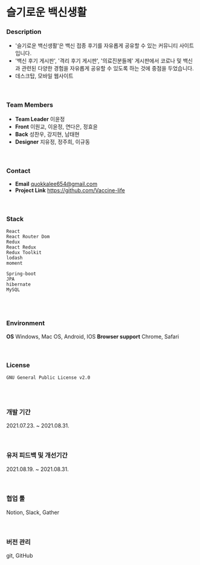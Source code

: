 # 슬기로운 백신생활

### Description

- '슬기로운 백신생활'은 백신 접종 후기를 자유롭게 공유할 수 있는 커뮤니티 사이트입니다.
- '백신 후기 게시판', '격리 후기 게시판', '의료진분들께' 게시판에서 코로나 및 백신과 관련된 다양한 경험을 자유롭게 공유할 수 있도록 하는 것에 중점을 두었습니다.
- 데스크탑, 모바일 웹사이트  
<br/><br/>

### Team Members

- **Team Leader** 이윤정  
- **Front** 이원교, 이윤정, 연다은, 정효윤  
- **Back** 성찬우, 강지현, 남태현  
- **Designer** 지유정, 정주희, 이규동  
<br/><br/>
  
### Contact

- **Email** quokkalee654@gmail.com 
- **Project Link** https://github.com/Vaccine-life  
<br/><br/>
  
### Stack

    React
    React Router Dom
    Redux
    React Redux
    Redux Toolkit
    lodash
    moment

    Spring-boot
    JPA
    hibernate
    MySQL
<br/><br/>
  
### Environment

  **OS** Windows, Mac OS, Android, IOS
  **Browser support** Chrome, Safari  
<br/><br/>
  
### License

    GNU General Public License v2.0
<br/><br/>
  
### 개발 기간

2021.07.23. ~ 2021.08.31.  
<br/><br/>
  
### 유저 피드백 및 개선기간

2021.08.19. ~ 2021.08.31.  
<br/><br/>
  
### 협업 툴

Notion, Slack, Gather  
<br/><br/>
  
### 버전 관리

git, GitHub
